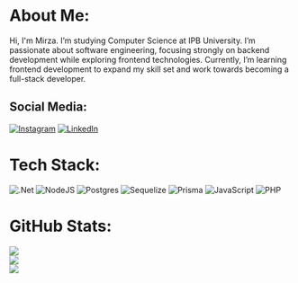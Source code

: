 # About Me:

Hi, I'm Mirza. I’m studying Computer Science at IPB University. I’m passionate about software engineering, focusing strongly on backend development while exploring frontend technologies. Currently, I’m learning frontend development to expand my skill set and work towards becoming a full-stack developer.

## Social Media:

[![Instagram](https://img.shields.io/badge/Instagram-%23E4405F.svg?logo=Instagram&logoColor=white)](https://instagram.com/mirzahafizm) [![LinkedIn](https://img.shields.io/badge/LinkedIn-%230077B5.svg?logo=linkedin&logoColor=white)](https://linkedin.com/in/mirzahm)

# Tech Stack:

![.Net](https://img.shields.io/badge/.NET-5C2D91?style=for-the-badge&logo=.net&logoColor=white) ![NodeJS](https://img.shields.io/badge/node.js-6DA55F?style=for-the-badge&logo=node.js&logoColor=white) ![Postgres](https://img.shields.io/badge/postgres-%23316192.svg?style=for-the-badge&logo=postgresql&logoColor=white) ![Sequelize](https://img.shields.io/badge/Sequelize-52B0E7?style=for-the-badge&logo=Sequelize&logoColor=white) ![Prisma](https://img.shields.io/badge/Prisma-3982CE?style=for-the-badge&logo=Prisma&logoColor=white) ![JavaScript](https://img.shields.io/badge/javascript-%23323330.svg?style=for-the-badge&logo=javascript&logoColor=%23F7DF1E) ![PHP](https://img.shields.io/badge/php-%23777BB4.svg?style=for-the-badge&logo=php&logoColor=white)

# GitHub Stats:

![](https://github-readme-stats.vercel.app/api?username=mirzahm14&theme=dark&hide_border=false&include_all_commits=false&count_private=false)<br/>
![](https://github-readme-streak-stats.herokuapp.com/?user=mirzahm14&theme=dark&hide_border=false)<br/>
![](https://github-readme-stats.vercel.app/api/top-langs/?username=mirzahm14&theme=dark&hide_border=false&include_all_commits=false&count_private=false&layout=compact)
